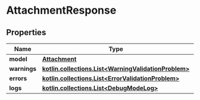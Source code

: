 
# AttachmentResponse

## Properties
Name | Type | Description | Notes
------------ | ------------- | ------------- | -------------
**model** | [**Attachment**](Attachment.md) |  | 
**warnings** | [**kotlin.collections.List&lt;WarningValidationProblem&gt;**](WarningValidationProblem.md) |  | 
**errors** | [**kotlin.collections.List&lt;ErrorValidationProblem&gt;**](ErrorValidationProblem.md) |  | 
**logs** | [**kotlin.collections.List&lt;DebugModeLog&gt;**](DebugModeLog.md) |  |  [optional]



